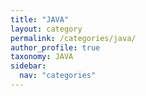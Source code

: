 ```yaml
---
title: "JAVA"
layout: category
permalink: /categories/java/
author_profile: true
taxonomy: JAVA
sidebar:
  nav: "categories"
---
```

